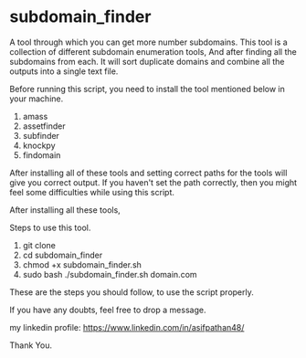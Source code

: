 # subdomain_finder
A tool through which you can get more number subdomains. This tool is a collection of different subdomain enumeration tools, And after finding all the subdomains from each. It will sort duplicate domains and combine all the outputs into a single text file. 

Before running this script, you need to install the tool mentioned below in your machine.
1. amass 
2. assetfinder 
3. subfinder 
4. knockpy 
5. findomain 

After installing all of these tools and setting correct paths for the tools will give you correct output.
If you haven't set the path correctly, then you might feel some difficulties while using this script.

After installing all these tools, 

Steps to use this tool.

1. git clone 
2. cd subdomain_finder 
3. chmod +x subdomain_finder.sh 
4. sudo bash ./subdomain_finder.sh domain.com 

These are the steps you should follow, to use the script properly. 

If you have any doubts, feel free to drop a message. 

my linkedin profile: https://www.linkedin.com/in/asifpathan48/

Thank You.
